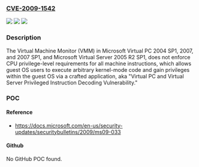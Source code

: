 ### [CVE-2009-1542](https://cve.mitre.org/cgi-bin/cvename.cgi?name=CVE-2009-1542)
![](https://img.shields.io/static/v1?label=Product&message=n%2Fa&color=blue)
![](https://img.shields.io/static/v1?label=Version&message=n%2Fa&color=blue)
![](https://img.shields.io/static/v1?label=Vulnerability&message=n%2Fa&color=brighgreen)

### Description

The Virtual Machine Monitor (VMM) in Microsoft Virtual PC 2004 SP1, 2007, and 2007 SP1, and Microsoft Virtual Server 2005 R2 SP1, does not enforce CPU privilege-level requirements for all machine instructions, which allows guest OS users to execute arbitrary kernel-mode code and gain privileges within the guest OS via a crafted application, aka "Virtual PC and Virtual Server Privileged Instruction Decoding Vulnerability."

### POC

#### Reference
- https://docs.microsoft.com/en-us/security-updates/securitybulletins/2009/ms09-033

#### Github
No GitHub POC found.

